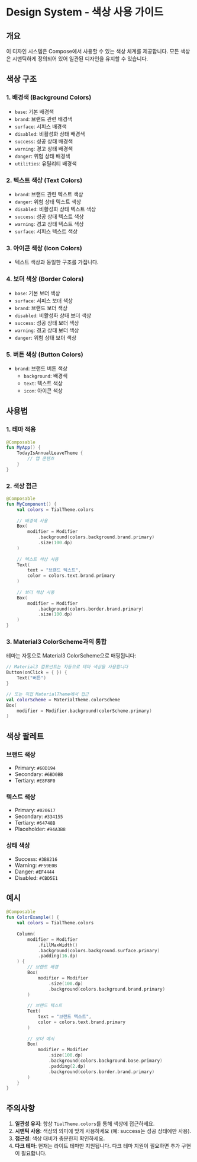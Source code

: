 # Design System - 색상 사용 가이드

## 개요

이 디자인 시스템은 Compose에서 사용할 수 있는 색상 체계를 제공합니다. 모든 색상은 시맨틱하게 정의되어 있어 일관된 디자인을 유지할 수 있습니다.

## 색상 구조

### 1. 배경색 (Background Colors)
- `base`: 기본 배경색
- `brand`: 브랜드 관련 배경색
- `surface`: 서피스 배경색
- `disabled`: 비활성화 상태 배경색
- `success`: 성공 상태 배경색
- `warning`: 경고 상태 배경색
- `danger`: 위험 상태 배경색
- `utilities`: 유틸리티 배경색

### 2. 텍스트 색상 (Text Colors)
- `brand`: 브랜드 관련 텍스트 색상
- `danger`: 위험 상태 텍스트 색상
- `disabled`: 비활성화 상태 텍스트 색상
- `success`: 성공 상태 텍스트 색상
- `warning`: 경고 상태 텍스트 색상
- `surface`: 서피스 텍스트 색상

### 3. 아이콘 색상 (Icon Colors)
- 텍스트 색상과 동일한 구조를 가집니다.

### 4. 보더 색상 (Border Colors)
- `base`: 기본 보더 색상
- `surface`: 서피스 보더 색상
- `brand`: 브랜드 보더 색상
- `disabled`: 비활성화 상태 보더 색상
- `success`: 성공 상태 보더 색상
- `warning`: 경고 상태 보더 색상
- `danger`: 위험 상태 보더 색상

### 5. 버튼 색상 (Button Colors)
- `brand`: 브랜드 버튼 색상
  - `background`: 배경색
  - `text`: 텍스트 색상
  - `icon`: 아이콘 색상

## 사용법

### 1. 테마 적용

```kotlin
@Composable
fun MyApp() {
    TodayIsAnnualLeaveTheme {
        // 앱 콘텐츠
    }
}
```

### 2. 색상 접근

```kotlin
@Composable
fun MyComponent() {
    val colors = TialTheme.colors
    
    // 배경색 사용
    Box(
        modifier = Modifier
            .background(colors.background.brand.primary)
            .size(100.dp)
    )
    
    // 텍스트 색상 사용
    Text(
        text = "브랜드 텍스트",
        color = colors.text.brand.primary
    )
    
    // 보더 색상 사용
    Box(
        modifier = Modifier
            .background(colors.border.brand.primary)
            .size(100.dp)
    )
}
```

### 3. Material3 ColorScheme과의 통합

테마는 자동으로 Material3 ColorScheme으로 매핑됩니다:

```kotlin
// Material3 컴포넌트는 자동으로 테마 색상을 사용합니다
Button(onClick = { }) {
    Text("버튼")
}

// 또는 직접 MaterialTheme에서 접근
val colorScheme = MaterialTheme.colorScheme
Box(
    modifier = Modifier.background(colorScheme.primary)
)
```

## 색상 팔레트

### 브랜드 색상
- Primary: `#60D194`
- Secondary: `#6BD0BB`
- Tertiary: `#E8F8F0`

### 텍스트 색상
- Primary: `#020617`
- Secondary: `#334155`
- Tertiary: `#64748B`
- Placeholder: `#94A3B8`

### 상태 색상
- Success: `#3B8216`
- Warning: `#F59E0B`
- Danger: `#EF4444`
- Disabled: `#CBD5E1`

## 예시

```kotlin
@Composable
fun ColorExample() {
    val colors = TialTheme.colors
    
    Column(
        modifier = Modifier
            .fillMaxWidth()
            .background(colors.background.surface.primary)
            .padding(16.dp)
    ) {
        // 브랜드 배경
        Box(
            modifier = Modifier
                .size(100.dp)
                .background(colors.background.brand.primary)
        )
        
        // 브랜드 텍스트
        Text(
            text = "브랜드 텍스트",
            color = colors.text.brand.primary
        )
        
        // 보더 예시
        Box(
            modifier = Modifier
                .size(100.dp)
                .background(colors.background.base.primary)
                .padding(2.dp)
                .background(colors.border.brand.primary)
        )
    }
}
```

## 주의사항

1. **일관성 유지**: 항상 `TialTheme.colors`를 통해 색상에 접근하세요.
2. **시맨틱 사용**: 색상의 의미에 맞게 사용하세요 (예: success는 성공 상태에만 사용).
3. **접근성**: 색상 대비가 충분한지 확인하세요.
4. **다크 테마**: 현재는 라이트 테마만 지원됩니다. 다크 테마 지원이 필요하면 추가 구현이 필요합니다. 